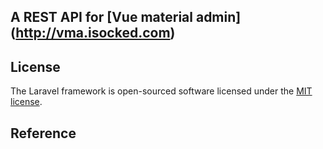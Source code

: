 

## A REST API  for [Vue material admin] (http://vma.isocked.com)

## License

The Laravel framework is open-sourced software licensed under the [MIT license](https://opensource.org/licenses/MIT).

## Reference
